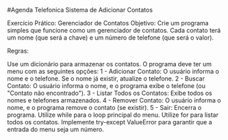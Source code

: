 #Agenda Telefonica
Sistema de Adicionar Contatos 

Exercício Prático: Gerenciador de Contatos
Objetivo: Crie um programa simples que funcione como um gerenciador de contatos. Cada contato terá um nome (que será a chave) e um número de telefone (que será o valor).

Regras:

Use um dicionário para armazenar os contatos.
O programa deve ter um menu com as seguintes opções:
1 - Adicionar Contato: O usuário informa o nome e o telefone. Se o nome já existir, atualize o telefone.
2 - Buscar Contato: O usuário informa o nome, e o programa exibe o telefone (ou "Contato não encontrado").
3 - Listar Todos os Contatos: Exibe todos os nomes e telefones armazenados.
4 - Remover Contato: O usuário informa o nome, e o programa remove o contato (se existir).
5 - Sair: Encerra o programa.
Utilize while para o loop principal do menu.
Utilize for para listar todos os contatos.
Implemente try-except ValueError para garantir que a entrada do menu seja um número.
